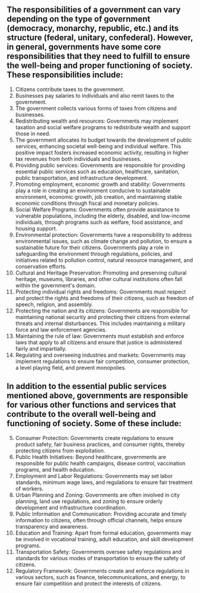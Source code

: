 ## The responsibilities of a government can vary depending on the type of government (democracy, monarchy, republic, etc.) and its structure (federal, unitary, confederal). However, in general, governments have some core responsibilities that they need to fulfill to ensure the well-being and proper functioning of society. These responsibilities include:
1. Citizens contribute taxes to the government.
1. Businesses pay salaries to individuals and also remit taxes to the government.
1. The government collects various forms of taxes from citizens and businesses.
1. Redistributing wealth and resources: Governments may implement taxation and social welfare programs to redistribute wealth and support those in need.
1. The government allocates its budget towards the development of public services, enhancing societal well-being and individual welfare. This positive impact fosters increased economic activity, resulting in higher tax revenues from both individuals and businesses.
1. Providing public services: Governments are responsible for providing essential public services such as education, healthcare, sanitation, public transportation, and infrastructure development.
1. Promoting employment, economic growth and stability: Governments play a role in creating an environment conducive to sustainable environment, economic growth, job creation, and maintaining stable economic conditions through fiscal and monetary policies.
1. Social Welfare Programs: Governments often provide assistance to vulnerable populations, including the elderly, disabled, and low-income individuals, through programs such as welfare, food assistance, and housing support.
1. Environmental protection: Governments have a responsibility to address environmental issues, such as climate change and pollution, to ensure a sustainable future for their citizens. Governments play a role in safeguarding the environment through regulations, policies, and initiatives related to pollution control, natural resource management, and conservation efforts.
1. Cultural and Heritage Preservation: Promoting and preserving cultural heritage, museums, libraries, and other cultural institutions often fall within the government's domain.
1. Protecting individual rights and freedoms: Governments must respect and protect the rights and freedoms of their citizens, such as freedom of speech, religion, and assembly.
1. Protecting the nation and its citizens: Governments are responsible for maintaining national security and protecting their citizens from external threats and internal disturbances. This includes maintaining a military force and law enforcement agencies.
1. Maintaining the rule of law: Governments must establish and enforce laws that apply to all citizens and ensure that justice is administered fairly and impartially.
1. Regulating and overseeing industries and markets: Governments may implement regulations to ensure fair competition, consumer protection, a level playing field, and prevent monopolies.

## In addition to the essential public services mentioned above, governments are responsible for various other functions and services that contribute to the overall well-being and functioning of society. Some of these include:

5. Consumer Protection: Governments create regulations to ensure product safety, fair business practices, and consumer rights, thereby protecting citizens from exploitation.
7. Public Health Initiatives: Beyond healthcare, governments are responsible for public health campaigns, disease control, vaccination programs, and health education.
8. Employment and Labor Regulations: Governments may set labor standards, minimum wage laws, and regulations to ensure fair treatment of workers.
10. Urban Planning and Zoning: Governments are often involved in city planning, land use regulations, and zoning to ensure orderly development and infrastructure coordination.
12. Public Information and Communication: Providing accurate and timely information to citizens, often through official channels, helps ensure transparency and awareness.
13. Education and Training: Apart from formal education, governments may be involved in vocational training, adult education, and skill development programs.
14. Transportation Safety: Governments oversee safety regulations and standards for various modes of transportation to ensure the safety of citizens.
15. Regulatory Framework: Governments create and enforce regulations in various sectors, such as finance, telecommunications, and energy, to ensure fair competition and protect the interests of citizens.
